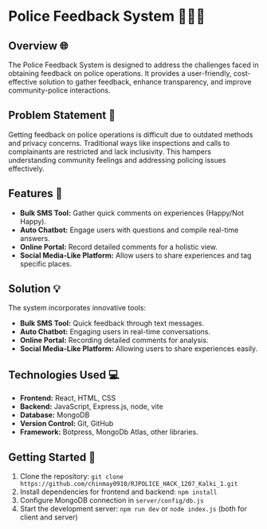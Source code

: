 # Police Feedback System 🚨👮‍♂️

## Overview 🌐
The Police Feedback System is designed to address the challenges faced in obtaining feedback on police operations. It provides a user-friendly, cost-effective solution to gather feedback, enhance transparency, and improve community-police interactions.

## Problem Statement 🤔
Getting feedback on police operations is difficult due to outdated methods and privacy concerns. Traditional ways like inspections and calls to complainants are restricted and lack inclusivity. This hampers understanding community feelings and addressing policing issues effectively.

## Features 🚀
- **Bulk SMS Tool:** Gather quick comments on experiences (Happy/Not Happy).
- **Auto Chatbot:** Engage users with questions and compile real-time answers.
- **Online Portal:** Record detailed comments for a holistic view.
- **Social Media-Like Platform:** Allow users to share experiences and tag specific places.

## Solution 💡
The system incorporates innovative tools:
- **Bulk SMS Tool:** Quick feedback through text messages.
- **Auto Chatbot:** Engaging users in real-time conversations.
- **Online Portal:** Recording detailed comments for analysis.
- **Social Media-Like Platform:** Allowing users to share experiences easily.

## Technologies Used 💻
- **Frontend:** React, HTML, CSS
- **Backend:** JavaScript, Express.js, node, vite
- **Database:** MongoDB
- **Version Control:** Git, GitHub
- **Framework:** Botpress, MongoDb Atlas, other libraries.

## Getting Started 🚀
1. Clone the repository: `git clone https://github.com/chinmay0910/RJPOLICE_HACK_1207_Kalki_1.git`
2. Install dependencies for frontend and backend: `npm install`
3. Configure MongoDB connection in `server/config/db.js`
4. Start the development server: `npm run dev` or `node index.js` (both for client and server)

